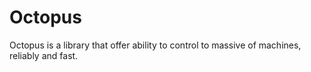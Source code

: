 # Octopus
Octopus is a library that offer ability to control to massive of machines, reliably and fast.
